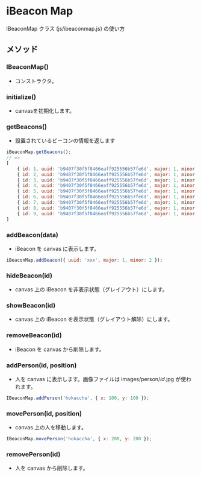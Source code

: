 # iBeacon Map

IBeaconMap クラス (js/ibeaconmap.js) の使い方

## メソッド

### IBeaconMap()

* コンストラクタ。

### initialize()

* canvasを初期化します。

### getBeacons()

* 設置されているビーコンの情報を返します

```javascript
iBeaconMap.getBeacons();
// =>
[
    { id: 1, uuid: 'b9407f30f5f8466eaff925556b57fe6d', major: 1, minor: 1, x: 10, y: 100 },
    { id: 2, uuid: 'b9407f30f5f8466eaff925556b57fe6d', major: 1, minor: 2, x: 20, y: 200 },
    { id: 3, uuid: 'b9407f30f5f8466eaff925556b57fe6d', major: 1, minor: 3, x: 30, y: 300 },
    { id: 4, uuid: 'b9407f30f5f8466eaff925556b57fe6d', major: 1, minor: 4, x: 40, y: 400 },
    { id: 5, uuid: 'b9407f30f5f8466eaff925556b57fe6d', major: 1, minor: 5, x: 50, y: 500 },
    { id: 6, uuid: 'b9407f30f5f8466eaff925556b57fe6d', major: 1, minor: 6, x: 60, y: 600 },
    { id: 7, uuid: 'b9407f30f5f8466eaff925556b57fe6d', major: 1, minor: 7, x: 70, y: 700 },
    { id: 8, uuid: 'b9407f30f5f8466eaff925556b57fe6d', major: 1, minor: 8, x: 80, y: 800 },
    { id: 9, uuid: 'b9407f30f5f8466eaff925556b57fe6d', major: 1, minor: 9, x: 90, y: 900 }
]
```

### addBeacon(data)

* iBeacon を canvas に表示します。

```javascript
iBeaconMap.addBeacon({ uuid: 'xxx', major: 1, minor: 2 });
```

### hideBeacon(id)

* canvas 上の iBeacon を非表示状態（グレイアウト）にします。

### showBeacon(id)

* canvas 上の iBeacon を表示状態（グレイアウト解除）にします。

### removeBeacon(id)

* iBeacon を canvas から削除します。

### addPerson(id, position)

* 人を canvas に表示します。画像ファイルは images/person/_id_.jpg が使われます。

```javascript
IBeaconMap.addPerson('hokaccha', { x: 100, y: 100 });
```

### movePerson(id, position)

* canvas 上の人を移動します。

```javascript
IBeaconMap.movePerson('hokaccha', { x: 200, y: 200 });
```

### removePerson(id)

* 人を canvas から削除します。
